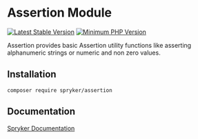 # Assertion Module
[![Latest Stable Version](https://poser.pugx.org/spryker/assertion/v/stable.svg)](https://packagist.org/packages/spryker/assertion)
[![Minimum PHP Version](https://img.shields.io/badge/php-%3E%3D%208.1-8892BF.svg)](https://php.net/)

Assertion provides basic Assertion utility functions like asserting alphanumeric strings or numeric and non zero values.

## Installation

```
composer require spryker/assertion
```

## Documentation

[Spryker Documentation](https://docs.spryker.com)
